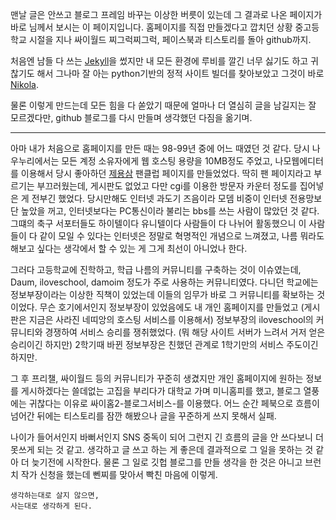 <!--
.. title: 니콜라로 갈아타기
.. slug: trans-to-nikola
.. date: 2018-12-13 10:42:48 UTC+09:00
.. tags: Nikola, Jekyll
.. category: General
.. link: 
.. description: 
.. type: text
-->

맨날 글은 안쓰고 블로그 프레임 바꾸는 이상한 버릇이 있는데 그 결과로 나온 페이지가 바로 님께서 보시는 이 페이지입니다. 홈페이지를 직접 만들겠다고 깝치던 상황 중고등학교 시절을 지나 싸이월드 찌그럭찌그럭, 페이스북과 티스토리를 돌아 github까지. 

처음엔 남들 다 쓰는 [Jekyll](https://jekyllrb.com/)을 썼지만 내 모든 환경에 루비를 깔긴 너무 싫기도 하고 귀찮기도 해서 그나마 잘 아는 python기반의 정적 사이트 빌더를 찾아보았고 그것이 바로 [Nikola](https://getnikola.com/).

물론 이렇게 만드는데 모든 힘을 다 쏟았기 때문에 얼마나 더 열심히 글을 남길지는 잘 모르겠다만, github 블로그를 다시 만들며 생각했던 다짐을 옮기며.


---


아마 내가 처음으로 홈페이지를 만든 때는 98-99년 중에 어느 때였던 것 같다.
당시 나우누리에서는 모든 계정 소유자에게 웹 호스팅 용량을 10MB정도 주었고,
나모웹에디터를 이용해서 당시 좋아하던 [제용삼](https://ko.wikipedia.org/wiki/%EC%A0%9C%EC%9A%A9%EC%82%BC) 팬클럽 페이지를 만들었었다.
딱히 팬 페이지라고 부르기는 부끄러웠는데, 게시판도 없었고 다만 cgi를 이용한 방문자 카운터 정도를 집어넣은 게 전부긴 했었다.
당시만해도 인터넷 과도기 즈음이라 모뎀 비중이 인터넷 전용망보단 높았을 꺼고, 인터넷보다는 PC통신이라 불리는 bbs를 쓰는 사람이 많았던 것 같다.
그떄의 축구 서포터들도 하이텔이다 유니텔이다 사람들이 다 나뉘어 활동했으니 이 사람들이 다 같이 모일 수 있다는 인터넷은 정말로 혁명적인 개념으로 느껴졌고, 나름 뭐라도 해보고 싶다는 생각에서 할 수 있는 게 그게 최선이 아니었나 한다.

그러다 고등학교에 진학하고, 학급 나름의 커뮤니티를 구축하는 것이 이슈였는데, Daum, iloveschool, damoim 정도가 주로 사용하는 커뮤니티였다. 다니던 학교에는 정보부장이라는 이상한 직책이 있었는데 이들의 임무가 바로 그 커뮤니티를 확보하는 것이었다. 무슨 호기에서인지 정보부장이 있었음에도 내 개인 홈페이지를 만들었고 (게시판은 지금은 사라진 네띠앙의 호스팅 서비스를 이용해서) 정보부장의 iloveschool의 커뮤니티와 경쟁하여 서비스 승리를 쟁취했었다. (뭐 해당 사이트 서버가 느려서 거저 얻은 승리이긴 하지만) 2학기때 바뀐 정보부장은 친했던 관계로 1학기만의 서비스 주도이긴 하지만.

그 후 프리챌, 싸이월드 등의 커뮤니티가 꾸준히 생겼지만 개인 홈페이지에 원하는 정보를 게시하겠다는 쓸데없는 고집을 부리다가 대학교 가며 미니홈피를 했고, 블로그 열풍에는 귀찮다는 이유로 싸이홈2-블로그서비스-를 이용했다. 어느 순간 페북으로 흐름이 넘어간 뒤에는 티스토리를 잠깐 해봤으나 글을 꾸준하게 쓰지 못해서 실패.

나이가 들어서인지 바뻐서인지 SNS 중독이 되어 그런지 긴 흐름의 글을 안 쓰다보니 더 못쓰게 되는 것 같고. 생각하고 글 쓰고 하는 게 좋은데 결과적으로 그 일을 못하는 것 같아 더 늦기전에 시작한다. 물론 그 일로 깃헙 블로그를 만들 생각을 한 것은 아니고 브런치 작가 신청을 했는데 뻰찌를 맞아서 빡친 마음에 이렇게.

```
생각하는대로 살지 않으면,
사는대로 생각하게 된다.
```  
